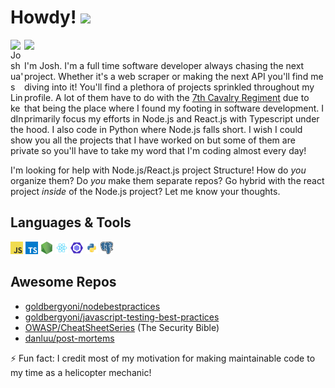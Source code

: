 # Howdy! <img src="https://media.giphy.com/media/hvRJCLFzcasrR4ia7z/giphy.gif" width="25px">

<a href="https://www.linkedin.com/in/joshuakbell/">
  <img align="left" alt="Joshua's LinkedIn" width="22px" src="https://raw.githubusercontent.com/peterthehan/peterthehan/master/assets/linkedin.svg" />
</a>

![](https://visitor-badge.glitch.me/badge?page_id=libertybell95.libertybell95)

I'm Josh. I'm a full time software developer always chasing the next project. Whether it's a web scraper or making the next API you'll find me diving into it! You'll find a plethora of projects sprinkled throughout my profile. A lot of them have to do with the [7th Cavalry Regiment](https://7cav.us) due to that being the place where I found my footing in software development. I primarily focus my efforts in Node.js and React.js with Typescript under the hood. I also code in Python where Node.js falls short. I wish I could show you all the projects that I have worked on but some of them are private so you'll have to take my word that I'm coding almost every day!

I'm looking for help with Node.js/React.js project Structure! How do *you* organize them? Do *you* make them separate repos? Go hybrid with the react project *inside* of the Node.js project? Let me know your thoughts.

## Languages & Tools

<code><img height="20" src="https://raw.githubusercontent.com/github/explore/80688e429a7d4ef2fca1e82350fe8e3517d3494d/topics/javascript/javascript.png"></code>
<code><img height="20" src="https://raw.githubusercontent.com/github/explore/80688e429a7d4ef2fca1e82350fe8e3517d3494d/topics/typescript/typescript.png"></code>
<code><img height="20" src="https://raw.githubusercontent.com/github/explore/80688e429a7d4ef2fca1e82350fe8e3517d3494d/topics/nodejs/nodejs.png"></code>
<code><img height="20" src="https://raw.githubusercontent.com/github/explore/80688e429a7d4ef2fca1e82350fe8e3517d3494d/topics/react/react.png"></code>
<code><img height="20" src="https://raw.githubusercontent.com/github/explore/80688e429a7d4ef2fca1e82350fe8e3517d3494d/topics/eslint/eslint.png"></code>
<code><img height="20" src="https://raw.githubusercontent.com/github/explore/80688e429a7d4ef2fca1e82350fe8e3517d3494d/topics/python/python.png"></code>
<code><img height="20" src="https://raw.githubusercontent.com/github/explore/80688e429a7d4ef2fca1e82350fe8e3517d3494d/topics/postgresql/postgresql.png"></code>

## Awesome Repos

* [goldbergyoni/nodebestpractices](https://github.com/goldbergyoni/nodebestpractices)
* [goldbergyoni/javascript-testing-best-practices](https://github.com/goldbergyoni/javascript-testing-best-practices)
* [OWASP/CheatSheetSeries](https://github.com/OWASP/CheatSheetSeries) (The Security Bible)
* [danluu/post-mortems](https://github.com/danluu/post-mortems)

⚡️ Fun fact: I credit most of my motivation for making maintainable code to my time as a helicopter mechanic!
